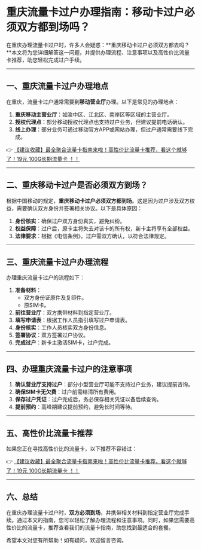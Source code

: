 # 重庆流量卡过户办理指南：移动卡过户必须双方都到场吗？

在重庆办理流量卡过户时，许多人会疑惑：**重庆移动卡过户必须双方都去吗？**本文将为您详细解答这一问题，并提供办理流程、注意事项以及高性价比流量卡推荐，助您轻松完成过户手续。

---

## 一、重庆流量卡过户办理地点

在重庆，流量卡过户通常需要到**移动营业厅**办理。以下是常见的办理地点：

1. **重庆移动主营业厅**：如渝中区、江北区、南岸区等区域的主营业厅。
2. **授权代理点**：部分移动授权代理点也支持过户业务，但建议提前电话确认。
3. **线上办理**：部分业务可通过移动官方APP或网站办理，但过户通常需要线下完成。

👉 [【建议收藏】最全聚合流量卡指南来啦！高性价比流量卡推荐，看这个就够了！19元 100G长期流量卡 ！！](https://bit.ly/Liuliangka)

---

## 二、重庆移动卡过户是否必须双方到场？

根据中国移动的规定，**重庆移动卡过户必须双方都到场**。这是因为过户涉及双方权益，需要确认双方身份并签署相关协议。以下是具体原因：

1. **身份核实**：确保过户双方身份真实，避免纠纷。
2. **权益保障**：过户后，原卡主将失去对该卡的所有权，新卡主将享有全部权益。
3. **法律要求**：根据《电信条例》，过户需双方确认，以符合法律规定。

---

## 三、重庆流量卡过户办理流程

办理重庆流量卡过户的流程如下：

1. **准备材料**：
   - 双方身份证原件及复印件。
   - 原SIM卡。
2. **前往营业厅**：双方携带材料到指定营业厅。
3. **填写申请表**：根据工作人员指引填写过户申请表。
4. **身份核实**：工作人员核实双方身份信息。
5. **签署协议**：双方签署过户协议。
6. **完成过户**：新卡主激活SIM卡，过户完成。

---

## 四、办理重庆流量卡过户的注意事项

1. **确认营业厅支持过户**：部分小型营业厅可能不支持过户业务，建议提前咨询。
2. **确保SIM卡无欠费**：过户前需结清所有费用。
3. **保存过户凭证**：过户完成后，务必保存相关凭证以备后续查询。
4. **提前预约**：高峰期建议提前预约，避免长时间等待。

---

## 五、高性价比流量卡推荐

如果您正在寻找高性价比的流量卡，以下推荐不容错过：

👉 [【建议收藏】最全聚合流量卡指南来啦！高性价比流量卡推荐，看这个就够了！19元 100G长期流量卡 ！！](https://bit.ly/Liuliangka)

---

## 六、总结

在重庆办理流量卡过户时，**双方必须到场**，并携带相关材料到指定营业厅完成手续。通过本文的指南，您可以轻松了解办理流程和注意事项。同时，如果您需要高性价比的流量卡，推荐查看我们的流量卡指南，助您找到最适合的套餐。

希望本文对您有所帮助！如有疑问，欢迎留言咨询。